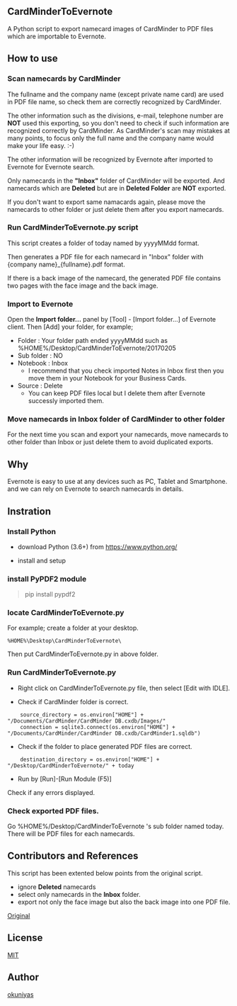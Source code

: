 ## CardMinderToEvernote

A Python script to export namecard images of CardMinder to PDF files which are importable to Evernote.

## How to use

### Scan namecards by CardMinder

The fullname and the company name (except private name card) are used in PDF file name, so check them are correctly recognized by CardMinder.

The other information such as the divisions, e-mail, telephone number are **NOT** used this exporting, so you don't need to check if such information are recognized correctly by CardMinder. As CardMinder's scan may mistakes at many points, to focus only the full name and the company name would make your life easy. :-)

The other information will be recognized by Evernote after imported to Evernote for Evernote search.

Only namecards in the **"Inbox"** folder of CardMinder will be exported.
And namecards which are **Deleted** but are in **Deleted Folder** are **NOT** exported.

If you don't want to export same namacards again, please move the namecards to other folder or just delete them after you export namecards.

### Run CardMinderToEvernote.py script

This script creates a folder of today named by yyyyMMdd format.

Then generates a PDF file for each namecard in "Inbox" folder with {company name}_{fullname}.pdf format.

If there is a back image of the namecard, the generated PDF file contains two pages with the face image and the back image.

### Import to Evernote

Open the **Import folder...** panel by [Tool] - [Import folder...] of Evernote client.
Then [Add] your folder, for example;

+ Folder : Your folder path ended yyyyMMdd such as %HOME%/Desktop/CardMinderToEvernote/20170205
+ Sub folder : NO
+ Notebook : Inbox
    - I recommend that you check imported Notes in Inbox first then you move them in your Notebook for your Business Cards.
+ Source : Delete
    - You can keep PDF files local but I delete them after Evernote successly imported them.

### Move namecards in Inbox folder of CardMinder to other folder

For the next time you scan and export your namecards, move namecards to other folder than Inbox or just delete them to avoid duplicated exports.

## Why

Evernote is easy to use at any devices such as PC, Tablet and Smartphone.
and we can rely on Evernote to search namecards in details.

## Instration

### Install Python

- download Python (3.6+) from https://www.python.org/

- install and setup

### install PyPDF2 module

> pip install pypdf2

### locate CardMinderToEvernote.py

For example; create a folder at your desktop.

`%HOME%\Desktop\CardMinderToEvernote\`
  
Then put CardMinderToEvernote.py in above folder.

### Run CardMinderToEvernote.py

- Right click on CardMinderToEvernote.py file, then select [Edit with IDLE].
  
- Check if CardMinder folder is correct.

```
    source_directory = os.environ["HOME"] + "/Documents/CardMinder/CardMinder DB.cxdb/Images/"
    connection = sqlite3.connect(os.environ["HOME"] + "/Documents/CardMinder/CardMinder DB.cxdb/CardMinder1.sqldb")
```

- Check if the folder to place generated PDF files are correct.

```
    destination_directory = os.environ["HOME"] + "/Desktop/CardMinderToEvernote/" + today
```

- Run by [Run]-[Run Module (F5)]

Check if any errors displayed.

### Check exported PDF files.

Go %HOME%/Desktop/CardMinderToEvernote 's sub folder named today.
There will be PDF files for each namecards.

## Contributors and References

This script has been extented below points from the original script.

- ignore **Deleted** namecards
- select only namecards in the **Inbox** folder.
- export not only the face image but also the back image into one PDF file.

[Original](https://marvelph.wordpress.com/2011/01/23/scansnap%E4%BB%98%E5%B1%9E%E3%81%AEcardminder%E3%81%AB%E8%AA%AD%E3%81%BF%E8%BE%BC%E3%82%93%E3%81%A0%E5%90%8D%E5%88%BA%E3%82%92evernote%E3%81%AB%E6%B5%81%E3%81%97%E8%BE%BC%E3%82%80/)

## License

[MIT](http://opensource.org/licenses/mit-license.php)

## Author

[okuniyas](https://github.com/okuniyas)
